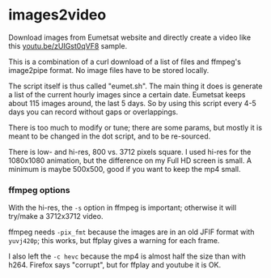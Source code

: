 # images2video

Download images from Eumetsat website and directly create a video like this
<a href=https://youtu.be/zUIGst0qVF8>youtu.be/zUIGst0qVF8</a> sample.

This is a combination of a curl download of a list of files and 
ffmpeg's image2pipe format. No image files have to be stored locally.

The script itself is thus called "eumet.sh". The main thing it does is generate
a list of the current hourly images since a certain date. Eumetsat keeps about
115 images around, the last 5 days. So by using this script every 4-5 days you
can record without gaps or overlappings.

There is too much to modify or tune; there are some params, but mostly it is meant
to be changed in the dot script, and to be re-sourced.

There is low- and hi-res, 800 vs. 3712 pixels square. I used hi-res for the 
1080x1080 animation, but the difference on my Full HD screen is small. A minimum is 
maybe 500x500, good if you want to keep the mp4 small. 


### ffmpeg options

With the hi-res, the `-s` option in ffmpeg is important; otherwise it will try/make a 
3712x3712 video. 
 
ffmpeg needs `-pix_fmt` because the images are in an old JFIF format with `yuvj420p`; 
this works, but ffplay gives a warning for each frame.

I also left the `-c hevc` because the mp4 is almost half the size than with h264. 
Firefox says "corrupt", but for ffplay and youtube it is OK.



































